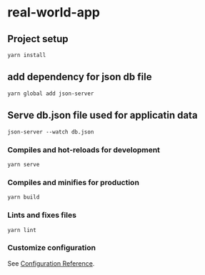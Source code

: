 # real-world-app

## Project setup
```
yarn install
```
## add dependency for json db file
```
yarn global add json-server
```
## Serve db.json file used for applicatin data
```
json-server --watch db.json
```

### Compiles and hot-reloads for development
```
yarn serve
```

### Compiles and minifies for production
```
yarn build
```

### Lints and fixes files
```
yarn lint
```

### Customize configuration
See [Configuration Reference](https://cli.vuejs.org/config/).
